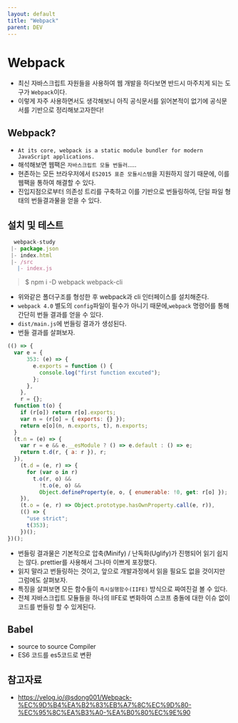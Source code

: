 ```yaml
---
layout: default
title: "Webpack"
parent: DEV
---
```


# Webpack
- 최신 자바스크립트 자원들을 사용하여 웹 개발을 하다보면 반드시 마주치게 되는 도구가 `Webpack`이다.
- 이렇게 자주 사용하면서도 생각해보니 아직 공식문서를 읽어본적이 없기에 공식문서를 기반으로 정리해보고자한다!

## Webpack?
- `At its core, webpack is a static module bundler for modern JavaScript applications.`
- 해석해보면 웹팩은 `자바스크립트 모듈 번들러`.....
- 현존하는 모든 브라우저에서 `ES2015 표준 모듈시스템`을 지원하지 않기 때문에, 이를 웹팩을 통하여 해결할 수 있다.
- 진입지점으로부터 의존성 트리를 구축하고 이를 기반으로 번들링하여, 단일 파일 형태의 번들결과물을 얻을 수 있다.

## 설치 및 테스트

```jsx
  webpack-study
 |- package.json
 |- index.html
 |- /src
   |- index.js
```

> $ npm i -D webpack webpack-cli

- 위와같은 폴더구조를 형성한 후 webpack과 cli 인터페이스를 설치해준다.
- `webpack 4.0` 별도의 `config`파일이 필수가 아니기 때문에,`webpack` 명령어를 통해 간단히 번들 결과를 얻을 수 있다.
- `dist/main.js`에 번들링 결과가 생성된다.
- 번들 결과를 살펴보자.
```jsx
(() => {
  var e = {
      353: (e) => {
        e.exports = function () {
          console.log("first function excuted");
        };
      },
    },
    r = {};
  function t(o) {
    if (r[o]) return r[o].exports;
    var n = (r[o] = { exports: {} });
    return e[o](n, n.exports, t), n.exports;
  }
  (t.n = (e) => {
    var r = e && e.__esModule ? () => e.default : () => e;
    return t.d(r, { a: r }), r;
  }),
    (t.d = (e, r) => {
      for (var o in r)
        t.o(r, o) &&
          !t.o(e, o) &&
          Object.defineProperty(e, o, { enumerable: !0, get: r[o] });
    }),
    (t.o = (e, r) => Object.prototype.hasOwnProperty.call(e, r)),
    (() => {
      "use strict";
      t(353);
    })();
})();
```
- 번들링 결과물은 기본적으로 압축(Minify) / 난독화(Uglify)가 진행되어 읽기 쉽지는 않다. prettier를 사용해서 그나마 이쁘게 포장했다.
- 읽지 말라고 번들링하는 것이고, 앞으로 개발과정에서 읽을 필요도 없을 것이지만 그럼에도 살펴보자.
- 특징을 살펴보면 모든 함수들이 `즉시실행함수(IIFE)` 방식으로 짜여진걸 볼 수 있다.
- 전체 자바스크립트 모듈들을 하나의 IIFE로 변화하여 스코프 충돌에 대한 이슈 없이 코드를 번들링 할 수 있게된다.

## Babel
-  source to source Compiler
-  ES6 코드를 es5코드로 변환


## 참고자료
- https://velog.io/@sdong001/Webpack-%EC%9D%B4%EA%B2%83%EB%A7%8C%EC%9D%80-%EC%95%8C%EA%B3%A0-%EA%B0%80%EC%9E%90
